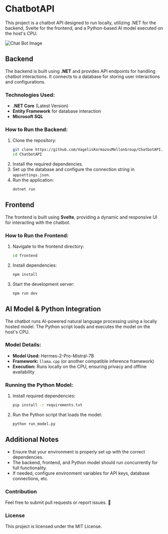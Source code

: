 # ChatbotAPI

This project is a chatbot API designed to run locally, utilizing .NET for the backend, Svelte for the frontend, and a Python-based AI model executed on the host's CPU.

![Chat Bot Image](https://github.com/user-attachments/assets/a426ebbf-0646-4417-8aed-13c40d1c763d)


## Backend

The backend is built using **.NET** and provides API endpoints for handling chatbot interactions. It connects to a database for storing user interactions and configurations.

### Technologies Used:
- **.NET Core** (Latest Version)
- **Entity Framework** for database interaction
- **Microsoft SQL** 

### How to Run the Backend:
1. Clone the repository:
   ```sh
   git clone https://github.com/VagelisKormazosMellonGroup/ChatbotAPI.git
   cd ChatbotAPI
   ```
2. Install the required dependencies.
3. Set up the database and configure the connection string in `appsettings.json`.
4. Run the application:
   ```sh
   dotnet run
   ```

## Frontend

The frontend is built using **Svelte**, providing a dynamic and responsive UI for interacting with the chatbot.

### How to Run the Frontend:
1. Navigate to the frontend directory:
   ```sh
   cd frontend
   ```
2. Install dependencies:
   ```sh
   npm install
   ```
3. Start the development server:
   ```sh
   npm run dev
   ```

## AI Model & Python Integration

The chatbot runs AI-powered natural language processing using a locally hosted model. The Python script loads and executes the model on the host's CPU.

### Model Details:
- **Model Used:** Hermes-2-Pro-Mistral-7B
- **Framework:** `llama.cpp` (or another compatible inference framework)
- **Execution:** Runs locally on the CPU, ensuring privacy and offline availability

### Running the Python Model:
1. Install required dependencies:
   ```sh
   pip install -r requirements.txt
   ```
2. Run the Python script that loads the model:
   ```sh
   python run_model.py
   ```

## Additional Notes
- Ensure that your environment is properly set up with the correct dependencies.
- The backend, frontend, and Python model should run concurrently for full functionality.
- If needed, configure environment variables for API keys, database connections, etc.

### Contribution
Feel free to submit pull requests or report issues. 🚀

### License
This project is licensed under the MIT License.

